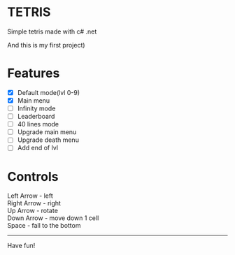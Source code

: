 # TETRIS
Simple tetris made with c# .net

And this is my first project)

# Features

- [X] Default mode(lvl 0-9)
- [X] Main menu
- [ ] Infinity mode
- [ ] Leaderboard
- [ ] 40 lines mode
- [ ] Upgrade main menu
- [ ] Upgrade death menu
- [ ] Add end of lvl

# Controls

Left Arrow - left\
Right Arrow - right\
Up Arrow - rotate\
Down Arrow - move down 1 cell\
Space - fall to the bottom

---

Have fun!
